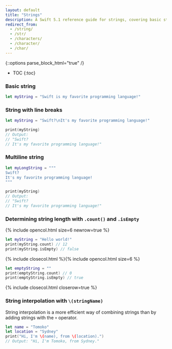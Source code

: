 ```yaml
---
layout: default
title: "Strings"
description: A Swift 5.1 reference guide for strings, covering basic strings, multiline strings, string length, and string interpolation.
redirect_from:
  - /string/
  - /str/
  - /characters/
  - /character/
  - /char/
---
```

{::options parse_block_html="true" /}

* TOC
{:toc}

### Basic string

```swift
let myString = "Swift is my favorite programming language!"
```

### String with line breaks

```swift
let myString = "Swift?\nIt's my favorite programming language!"

print(myString)
// Output:
// "Swift?
// It's my favorite programming language!"
```

### Multiline string

```swift
let myLongString = """
Swift?
It's my favorite programming language!
"""

print(myString)
// Output:
// "Swift?
// It's my favorite programming language!"
```

### Determining string length with `.count()` and `.isEmpty`

{% include opencol.html size=6 newrow=true %}

```swift
let myString = "Hello world!"
print(myString.count) // 12
print(myString.isEmpty) // false
```

{% include closecol.html %}{% include opencol.html size=6 %}

```swift
let emptyString = ""
print(emptyString.count) // 0
print(emptyString.isEmpty) // true
```

{% include closecol.html closerow=true %}

### String interpolation with `\(stringName)`

String interpolation is a more efficient way of combining strings than by adding strings with the `+` operator.

```swift
let name = "Tomoko"
let location = "Sydney"
print("Hi, I'm \(name), from \(location).")
// Output: "Hi, I'm Tomoko, from Sydney."
```
